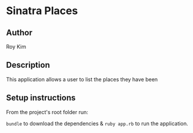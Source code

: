 # Sinatra Places

## Author
Roy Kim

## Description
This application allows a user to list the places they have been

## Setup instructions
From the project's root folder run:

`bundle` to download the dependencies & `ruby app.rb` to run the application.
